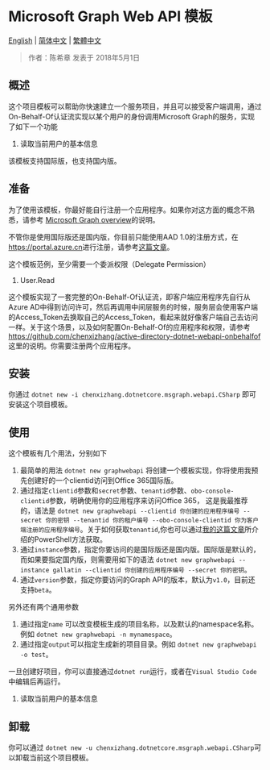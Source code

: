 # Microsoft Graph Web API 模板

[English](https://github.com/chenxizhang/dotnetcore-office365dev-templates/blob/master/dotnetcore-graph-webapi/README.md) | [简体中文](https://github.com/chenxizhang/dotnetcore-office365dev-templates/blob/master/dotnetcore-graph-webapi/lang/zh-cn/README.md) | [繁體中文](https://github.com/chenxizhang/dotnetcore-office365dev-templates/blob/master/dotnetcore-graph-webapi/lang/zh-tw/README.md)

> 作者：陈希章 发表于 2018年5月1日

## 概述

这个项目模板可以帮助你快速建立一个服务项目，并且可以接受客户端调用，通过On-Behalf-Of认证流实现以某个用户的身份调用Microsoft Graph的服务，实现了如下一个功能

1. 读取当前用户的基本信息

该模板支持国际版，也支持国内版。

## 准备

为了使用该模板，你最好能自行注册一个应用程序。如果你对这方面的概念不熟悉，请参考 [Microsoft Graph overview](https://github.com/chenxizhang/office365dev/blob/master/docs/microsoftgraphoverview.md)的说明。

不管你是使用国际版还是国内版，你目前只能使用AAD 1.0的注册方式，在<https://portal.azure.cn>进行注册，请参考[这篇文章](https://github.com/chenxizhang/office365dev/blob/master/docs/applicationregisteration.md)。

这个模板范例，至少需要一个委派权限（Delegate Permission）

1. User.Read

这个模板实现了一套完整的On-Behalf-Of认证流，即客户端应用程序先自行从Azure AD中得到访问许可，然后再调用中间层服务的时候，服务层会使用客户端的Access_Token去换取自己的Access_Token，看起来就好像客户端自己去访问一样。关于这个场景，以及如何配置On-Behalf-Of的应用程序和权限，请参考 <https://github.com/chenxizhang/active-directory-dotnet-webapi-onbehalfof> 这里的说明。你需要注册两个应用程序。


## 安装

你通过 `dotnet new -i chenxizhang.dotnetcore.msgraph.webapi.CSharp` 即可安装这个项目模板。

## 使用

这个模板有几个用法，分别如下

1. 最简单的用法 `dotnet new graphwebapi` 将创建一个模板实现，你将使用我预先创建好的一个clientid访问到Office 365国际版。
1. 通过指定`clientid`参数和`secret`参数、`tenantid`参数、`obo-console-clientid`参数，明确使用你的应用程序来访问Office 365， 这是我最推荐的，语法是 `dotnet new graphwebapi --clientid 你创建的应用程序编号 --secret 你的密钥 --tenantid 你的租户编号 --obo-console-clientid 你为客户端注册的应用程序编号`。关于如何获取`tenantid`,你也可以通过[我的这篇文章](http://www.cnblogs.com/chenxizhang/p/7904293.html)所介绍的PowerShell方法获取。
1. 通过`instance`参数，指定你要访问的是国际版还是国内版。国际版是默认的，而如果要指定国内版，则需要用如下的语法 `dotnet new graphwebapi --instance gallatin --clientid 你创建的应用程序编号 --secret 你的密钥`。
1. 通过`version`参数，指定你要访问的Graph API的版本，默认为`v1.0`，目前还支持`beta`。

另外还有两个通用参数

1. 通过指定`name` 可以改变模板生成的项目名称，以及默认的namespace名称。例如 `dotnet new graphwebapi -n mynamespace`。
1. 通过指定`output`可以指定生成新的项目目录。例如 `dotnet new graphwebapi -o test`。

一旦创建好项目，你可以直接通过`dotnet run`运行，或者在`Visual Studio Code`中编辑后再运行。

1. 读取当前用户的基本信息

## 卸载

你可以通过 `dotnet new -u chenxizhang.dotnetcore.msgraph.webapi.CSharp`可以卸载当前这个项目模板。
